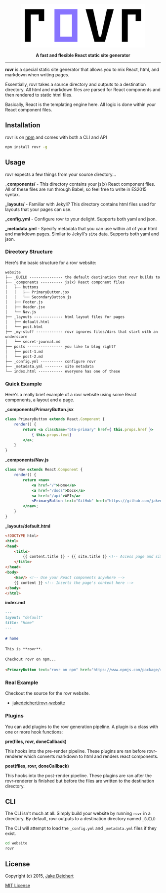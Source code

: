<p align="center">
    <a href="https://github.com/jakedeichert/rovr">
        <img alt="rovr logo" src="https://raw.githubusercontent.com/jakedeichert/rovr-website/master/assets/images/logos/rovr-dark-small.png" width="400">
    </a>
</p>

<p align="center">
    <strong>A fast and flexible React static site generator</strong>
</p>

---

**rovr** is a special static site generator that allows you to mix React, html, and markdown when writing pages.

Essentially, rovr takes a source directory and outputs to a destination directory. All html and markdown files are parsed for React components and then rendered to static html files.

Basically, React is the templating engine here. All logic is done within your React component files.


## Installation

rovr is on [npm](https://www.npmjs.com/package/rovr) and comes with both a CLI and API

~~~bash
npm install rovr -g
~~~

## Usage

rovr expects a few things from your source directory...

**_components/** - This directory contains your js(x) React component files. All of these files are run through Babel, so feel free to write in ES2015 syntax.

**_layouts/** - Familiar with Jekyll? This directory contains html files used for layouts that your pages can use.

**_config.yml** - Configure rovr to your delight. Supports both yaml and json.

**_metadata.yml** - Specify metadata that you can use within all of your html and markdown pages. Similar to Jekyll's `site` data. Supports both yaml and json.




### Directory Structure

Here's the basic structure for a rovr website:

~~~
website
├── _BUILD --------------- the default destination that rovr builds to
├── _components ---------- js(x) React component files
│   ├── buttons
│   │   ├── PrimaryButton.jsx
│   │   └── SecondaryButton.js
│   ├── Footer.js
│   ├── Header.jsx
│   └── Nav.js
├── _layouts ------------- html layout files for pages
│   ├── default.html
│   └── post.html
├── _my-stuff ------------ rovr ignores files/dirs that start with an underscore
│   └── secret-journal.md
├── posts ---------------- you like to blog right?
│   ├── post-1.md
│   └── post-2.md
├── _config.yml ---------- configure rovr
├── _metadata.yml -------- site metadata
└── index.html ----------- everyone has one of these
~~~


### Quick Example

Here's a really brief example of a rovr website using some React components, a layout and a page.

**_components/PrimaryButton.jsx**
~~~jsx
class PrimaryButton extends React.Component {
    render() {
        return <a className="btn-primary" href={ this.props.href }>
            { this.props.text}
        </a>;
    }
}
~~~


**_components/Nav.js**
~~~jsx
class Nav extends React.Component {
    render() {
        return <nav>
            <a href="/">Home</a>
            <a href="/docs">Docs</a>
            <a href="/api">API</a>
            <PrimaryButton text="GitHub" href="https://github.com/jakedeichert/rovr"/>
        </nav>;
    }
}
~~~


**_layouts/default.html**
~~~html
<!DOCTYPE html>
<html>
<head>
    <title>
        {{ content.title }} - {{ site.title }} <!-- Access page and site metadata -->
    </title>
</head>
<body>
    <Nav/> <!-- Use your React components anywhere -->
    {{ content }} <!-- Inserts the page's content here -->
</body>
</html>
~~~


**index.md**
```md
---
layout: "default"
title: "Home"
---

# home

This is **rovr**.

Checkout rovr on npm...

<PrimaryButton text="rovr on npm" href="https://www.npmjs.com/package/rovr"/>
```



### Real Example

Checkout the source for the rovr website.

* [jakedeichert/rovr-website](https://github.com/jakedeichert/rovr-website)


### Plugins

You can add plugins to the rovr generation pipeline. A plugin is a class with one or more hook functions:

**pre(files, rovr, doneCallback)**

This hooks into the pre-render pipeline. These plugins are ran before rovr-renderer which converts markdown to html and renders react components.

**post(files, rovr, doneCallback)**

This hooks into the post-render pipeline. These plugins are ran after the rovr-renderer is finished but before the files are written to the destination directory.


## CLI

The CLI isn't much at all. Simply build your website by running `rovr` in a directory. By default, rovr outputs to a destination directory named `_BUILD`

The CLI will attempt to load the `_config.yml` and `_metadata.yml` files if they exist.

~~~bash
cd website
rovr
~~~


## License

Copyright (c) 2015, [Jake Deichert](https://github.com/jakedeichert)

[MIT License](https://github.com/jakedeichert/rovr/blob/master/LICENSE)
